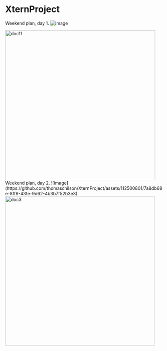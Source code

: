 # XternProject

Weekend plan, day 1.
![image](https://github.com/thomaschilson/XternProject/assets/112500801/54e1b529-8b10-4885-ae86-eb7e87035033)

<img width="478" alt="doc11" src="https://github.com/thomaschilson/XternProject/assets/112500801/20274f5d-9e93-40fe-9d51-69ec514a9e37">
Weekend plan, day 2.
![image](https://github.com/thomaschilson/XternProject/assets/112500801/7a8db68e-8ff8-43fe-9d62-4b3b7f52b3e3)

<img width="476" alt="doc3" src="https://github.com/thomaschilson/XternProject/assets/112500801/a19dbd7e-3818-4780-8f54-bd1a97166d9d">

